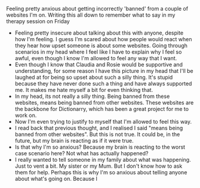 Feeling pretty anxious about getting incorrectly 'banned' from a couple of websites I'm on. Writing this all down to remember what to say in my therapy session on Friday
- Feeling pretty insecure about talking about this with anyone, despite how I'm feeling. I guess I'm scared about how people would react when they hear how upset someone is about some websites. Going through scenarios in my head where I feel like I have to explain why I feel so awful, even though I know I'm allowed to feel any way that I want. 
- Even though I know that Claudia and Rosie would be supportive and understanding, for some reason I have this picture in my head that I'll be laughed at for being so upset about such a silly thing. It's stupid because they have never done such a thing and have always supported me. It makes me hate myself a bit for even thinking that. 
- In my head, its not really a silly thing. Being banned from these websites, means being banned from other websites. These websites are the backbone for Dictionarry, which has been a great project for me to work on. 
- Now I'm even trying to justify to myself that I'm allowed to feel this way. 
- I read back that previous thought, and I realised I said "means being banned from other websites". But this is not true. It could be, in the future, but my brain is reacting as if it were true. 
- Is that why I'm so anxious? Because my brain is reacting to the worst case scenario here? Not what has actually happened? 
- I really wanted to tell someone in my family about what was happening. Just to vent a bit. My sister or my Mum. But I don't know how to ask them for help. Perhaps this is why I'm so anxious about telling anyone about what's going on. Because I